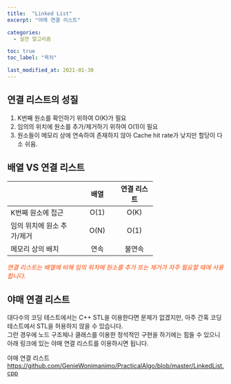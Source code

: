 ```yaml
---
title:  "Linked List"
excerpt: "야매 연결 리스트"

categories:
  - 실전 알고리즘

toc: true
toc_label: "목차"

last_modified_at: 2021-01-30
---
```


## 연결 리스트의 성질
1. K번째 원소를 확인하기 위하여 O(K)가 필요
2. 임의의 위치에 원소를 추가/제거하기 위하여 O(1)이 필요
3. 원소들이 메모리 상에 연속하여 존재하지 않아 Cache hit rate가 낮지만 할당이 다소 쉬움.

## 배열 VS 연결 리스트
<table>
  <thead>
    <tr>
      <th style="text-align: left" width="150"> </th>
      <th style="text-align: center" width="70">배열</th>
      <th style="text-align: center" width="70">연결 리스트</th>
    </tr>
  </thead>
  <tbody>
    <tr>
      <td style="text-align: left">K번째 원소에 접근</td>
      <td style="text-align: center">O(1)</td>
      <td style="text-align: center">O(K)</td>
    </tr>
    <tr>
      <td style="text-align: left">임의 위치에 원소 추가/제거</td>
      <td style="text-align: center">O(N)</td>
      <td style="text-align: center">O(1)</td>
    </tr>
    <tr>
      <td style="text-align: left">메모리 상의 배치</td>
      <td style="text-align: center">연속</td>
      <td style="text-align: center">불연속</td>
    </tr>
  </tbody>
</table>

<i style="color: #FF4500;">연결 리스트는 배열에 비해 임의 위치에 원소를 추가 또는 제거가 자주 필요할 때에 사용합니다.</i>

## 야매 연결 리스트 
대다수의 코딩 테스트에서는 C++ STL을 이용한다면 문제가 없겠지만, 아주 간혹 코딩 테스트에서 STL을 허용하지 않을 수 있습니다.<br>
그런 경우에 노드 구조체나 클래스를 이용한 정석적인 구현을 하기에는 힘들 수 있으니 아래 링크에 있는 야매 연결 리스트를 이용하시면 됩니다.<br>

야매 연결 리스트 <https://github.com/GenieWonimanimo/PracticalAlgo/blob/master/LinkedList.cpp>